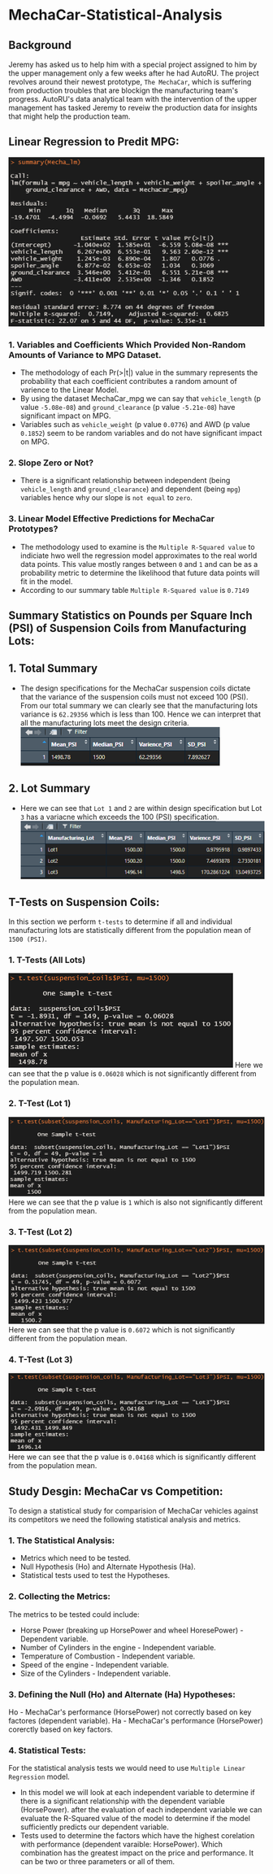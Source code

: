 # MechaCar-Statistical-Analysis

## Background
Jeremy has asked us to help him with a special project assigned to him by the upper management only a few weeks after he had AutoRU. The project revolves around their newest prototype, `The MechaCar`, which is suffering from production troubles that are blockign the manufacturing team's progress. AutoRU's data analytical team with the intervention of the upper management has tasked Jeremy to reveiw the production data for insights that might help the production team.

## Linear Regression to Predit MPG:
![Image 1](./Images/01_Linear_Regression_Prediction.png)
### 1. Variables and Coefficients Which Provided Non-Random Amounts of Variance to MPG Dataset.
* The methodology of each Pr(>|t|) value in the summary represents the probability that each coefficient contributes a random amount of varience to the Linear Model.
* By using the dataset MechaCar_mpg we can say that `vehicle_length` (p value `-5.08e-08`) and `ground_clearance` (p value `-5.21e-08`) have significant impact on MPG.
* Variables such as `vehicle_weight` (p value `0.0776`) and AWD (p value `0.1852`) seem to be random variables and do not have significant impact on MPG.

### 2. Slope Zero or Not?
* There is a significant relationship between independent (being `vehicle_length` and `ground_clearance`) and dependent (being `mpg`) variables hence why our slope is `not equal` to `zero`.

### 3. Linear Model Effective Predictions for MechaCar Prototypes?
* The methodology used to examine is the `Multiple R-Squared value` to indiciate hwo well the regression model approximates to the real world data points. This value mostly ranges between `0` and `1` and can be as a probability metric to determine the likelihood that future data points will fit in the model.
* According to our summary table `Multiple R-Squared value` is `0.7149`

## Summary Statistics on Pounds per Square Inch (PSI) of Suspension Coils from Manufacturing Lots:

## 1. Total Summary
* The design specifications for the MechaCar suspension coils dictate that the variance of the suspension coils must not exceed 100 (PSI). From our total summary we can clearly see that the manufacturing lots variance is `62.29356` which is less than 100. Hence we can interpret that all the manufacturing lots meet the design criteria.
![Image 2](./Images/02_Total_Summary.png)

## 2. Lot Summary
* Here we can see that `Lot 1` and `2` are within design specification but Lot `3` has a variacne which exceeds the 100 (PSI) specification.
![Image 3](./Images/02_Lot_Summary.png)

## T-Tests on Suspension Coils:
In this section we perform `t-tests` to determine if all and individual manufacturing lots are statistically different from the population mean of `1500 (PSI)`.

### 1. T-Tests (All Lots)
![Image 4](./Images/03_Total_Summary_T-Test.png)
Here we can see that the p value is `0.06028` which is not significantly different from the population mean.

### 2. T-Test (Lot 1)
![Image 5](./Images/03_Lot1_T-Test.png)
Here we can see that the p value is `1` which is also not significantly different from the population mean.

### 3. T-Test (Lot 2)
![Image 6](./Images/03_Lot2_T-Test.png)
Here we can see that the p value is `0.6072` which is not significantly different from the population mean.

### 4. T-Test (Lot 3)
![Image 7](./Images/03_Lot3_T-Test.png)
Here we can see that the p value is `0.04168` which is significantly different from the population mean.

## Study Desgin: MechaCar vs Competition:
To design a statistical study for comparision of MechaCar vehicles against its competitors we need the following statistical analysis and metrics.

### 1. The Statistical Analysis:
* Metrics which need to be tested.
* Null Hypothesis (Ho) and Alternate Hypothesis (Ha).
* Statistical tests used to test the Hypotheses.

### 2. Collecting the Metrics:
The metrics to be tested could include:
* Horse Power (breaking up HorsePower and wheel HoresePower) - Dependent variable.
* Number of Cylinders in the engine - Independent variable.
* Temperature of Combustion - Independent variable.
* Speed of the engine - Independent variable.
* Size of the Cylinders - Independent variable.

### 3. Defining the Null (Ho) and Alternate (Ha) Hypotheses:
Ho - MechaCar's performance (HorsePower) not correctly based on key factores (dependent variable).
Ha - MechaCar's performance (HorsePower) corerctly based on key factors.

### 4. Statistical Tests:
For the statistical analysis tests we would need to use `Multiple Linear Regression` model.

* In this model we will look at each independent variable to determine if there is a significant relationship with the dependent variable (HorsePower). after the evaluation of each independent variable we can evaluate the R-Squared value of the model to determine if the model sufficiently predicts our dependent variable.
* Tests used to determine the factors which have the highest corelation with performance (dependent varaible: HorsePower). Which combination has the greatest impact on the price and performance. It can be two or three parameters or all of them.
